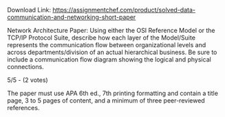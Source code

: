 Download Link: https://assignmentchef.com/product/solved-data-communication-and-networking-short-paper
<br>
<p class="title">Network Architecture Paper: Using either the OSI Reference Model or the TCP/IP Protocol Suite, describe how each layer of the Model/Suite represents the communication flow between organizational levels and across departments/division of an actual hierarchical business.  Be sure to include a communication flow diagram showing the logical and physical connections.

5/5 - (2 votes)

The paper must use APA 6th ed., 7th printing formatting and contain a title page, 3 to 5 pages of content, and a minimum of three peer-reviewed references.